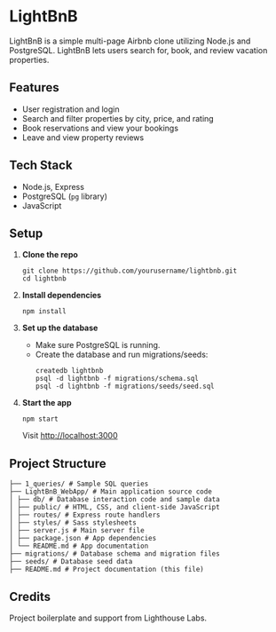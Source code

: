 # LightBnB

LightBnB is a simple multi-page Airbnb clone utilizing Node.js and PostgreSQL. LightBnB lets users search for, book, and review vacation properties.

## Features

- User registration and login
- Search and filter properties by city, price, and rating
- Book reservations and view your bookings
- Leave and view property reviews

## Tech Stack

- Node.js, Express
- PostgreSQL (`pg` library)
- JavaScript

## Setup

1. **Clone the repo**
    ```
    git clone https://github.com/yourusername/lightbnb.git
    cd lightbnb
    ```

2. **Install dependencies**
    ```
    npm install
    ```

3. **Set up the database**
    - Make sure PostgreSQL is running.
    - Create the database and run migrations/seeds:
      ```
      createdb lightbnb
      psql -d lightbnb -f migrations/schema.sql
      psql -d lightbnb -f migrations/seeds/seed.sql
      ```

4. **Start the app**
    ```
    npm start
    ```
    Visit [http://localhost:3000](http://localhost:3000)

## Project Structure
```
├── 1_queries/ # Sample SQL queries
├── LightBnB_WebApp/ # Main application source code
│ ├── db/ # Database interaction code and sample data
│ ├── public/ # HTML, CSS, and client-side JavaScript
│ ├── routes/ # Express route handlers
│ ├── styles/ # Sass stylesheets
│ ├── server.js # Main server file
│ ├── package.json # App dependencies
│ └── README.md # App documentation
├── migrations/ # Database schema and migration files
├── seeds/ # Database seed data
├── README.md # Project documentation (this file)
```

## Credits

Project boilerplate and support from Lighthouse Labs.
